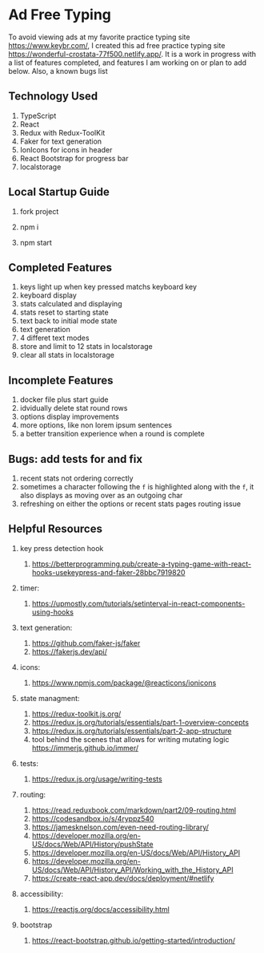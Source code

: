 # Ad Free Typing

To avoid viewing ads at my favorite practice typing site https://www.keybr.com/, I created this ad free practice typing site https://wonderful-crostata-77f500.netlify.app/. It is a work in progress with a list of features completed, and features I am working on or plan to add below. Also, a known bugs list

## Technology Used

1. TypeScript
2. React
3. Redux with Redux-ToolKit
4. Faker for text generation
5. IonIcons for icons in header
6. React Bootstrap for progress bar
7. localstorage

## Local Startup Guide

1. fork project

2. npm i

3. npm start

## Completed Features

1. keys light up when key pressed matchs keyboard key
2. keyboard display
3. stats calculated and displaying
4. stats reset to starting state
5. text back to initial mode state
6. text generation
7. 4 differet text modes
8. store and limit to 12 stats in localstorage
9. clear all stats in localstorage

## Incomplete Features

1. docker file plus start guide
2. idvidually delete stat round rows
3. options display improvements
4. more options, like non lorem ipsum sentences
5. a better transition experience when a round is complete

## Bugs: add tests for and fix

1. recent stats not ordering correctly
2. sometimes a character following the `f` is highlighted along with the `f`, it also displays as moving over as an outgoing char
3. refreshing on either the options or recent stats pages routing issue

## Helpful Resources

1. key press detection hook

    1. https://betterprogramming.pub/create-a-typing-game-with-react-hooks-usekeypress-and-faker-28bbc7919820

2. timer:

    1. https://upmostly.com/tutorials/setinterval-in-react-components-using-hooks

3. text generation:

    1. https://github.com/faker-js/faker
    2. https://fakerjs.dev/api/

4. icons:

    1. https://www.npmjs.com/package/@reacticons/ionicons

5. state managment:

    1. https://redux-toolkit.js.org/
    2. https://redux.js.org/tutorials/essentials/part-1-overview-concepts
    3. https://redux.js.org/tutorials/essentials/part-2-app-structure
    4. tool behind the scenes that allows for writing mutating logic https://immerjs.github.io/immer/

6. tests:

    1. https://redux.js.org/usage/writing-tests

7. routing:

    1. https://read.reduxbook.com/markdown/part2/09-routing.html
    2. https://codesandbox.io/s/4ryppz540
    3. https://jamesknelson.com/even-need-routing-library/
    4. https://developer.mozilla.org/en-US/docs/Web/API/History/pushState
    5. https://developer.mozilla.org/en-US/docs/Web/API/History_API
    6. https://developer.mozilla.org/en-US/docs/Web/API/History_API/Working_with_the_History_API
    7. https://create-react-app.dev/docs/deployment/#netlify

8. accessibility:

    1. https://reactjs.org/docs/accessibility.html

9. bootstrap
    1. https://react-bootstrap.github.io/getting-started/introduction/
